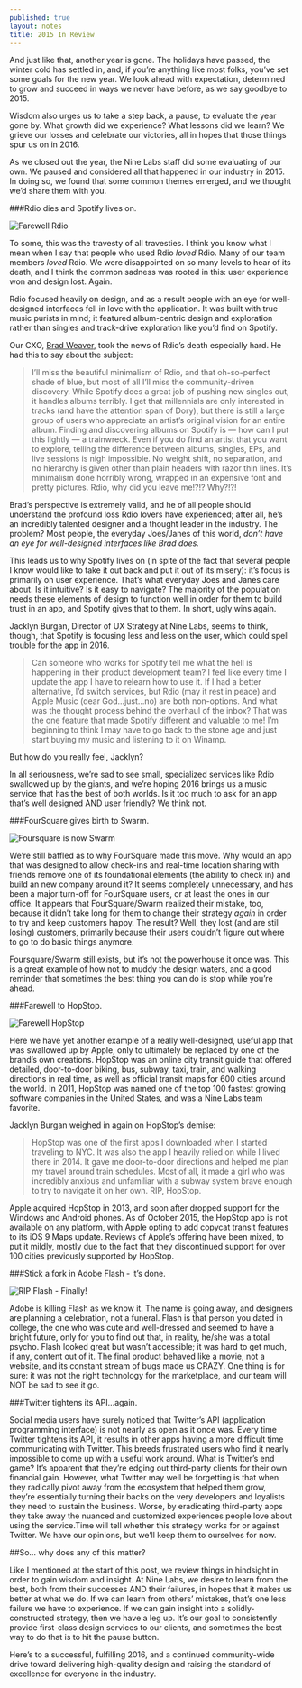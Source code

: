 ```yaml
---
published: true
layout: notes
title: 2015 In Review
---
```


And just like that, another year is gone. The holidays have passed, the winter cold has settled in, and, if you&rsquo;re anything like most folks, you&rsquo;ve set some goals for the new year. We look ahead with expectation, determined to grow and succeed in ways we never have before, as we say goodbye to 2015.

Wisdom also urges us to take a step back, a pause, to evaluate the year gone by. What growth did we experience? What lessons did we learn? We grieve our losses and celebrate our victories, all in hopes that those things spur us on in 2016.

As we closed out the year, the Nine Labs staff did some evaluating of our own. We paused and considered all that happened in our industry in 2015. In doing so, we found that some common themes emerged, and we thought we&rsquo;d share them with you.

###Rdio dies and Spotify lives on.

![Farewell Rdio](//s3.amazonaws.com/ninelabs.com/notes-farewell-rdio.jpg)

To some, this was the travesty of all travesties. I think you know what I mean when I say that people who used Rdio _loved_ Rdio. Many of our team members _loved_ Rdio. We were disappointed on so many levels to hear of its death, and I think the common sadness was rooted in this: user experience won and design lost. Again.

Rdio focused heavily on design, and as a result people with an eye for well-designed interfaces fell in love with the application. It was built with true music purists in mind; it featured album-centric design and exploration rather than singles and track-drive exploration like you&rsquo;d find on Spotify.

Our CXO, [Brad Weaver](/about/brad-weaver.html), took the news of Rdio&rsquo;s death especially hard. He had this to say about the subject:

> I&rsquo;ll miss the beautiful minimalism of Rdio, and that oh-so-perfect shade of blue, but most of all I&rsquo;ll miss the community-driven discovery. While Spotify does a great job of pushing new singles out, it handles albums terribly. I get that millennials are only interested in tracks (and have the attention span of Dory), but there is still a large group of users who appreciate an artist&rsquo;s original vision for an entire album. Finding and discovering albums on Spotify is &mdash; how can I put this lightly &mdash; a trainwreck. Even if you do find an artist that you want to explore, telling the difference between albums, singles, EPs, and live sessions is nigh impossible. No weight shift, no separation, and no hierarchy is given other than plain headers with razor thin lines. It&rsquo;s minimalism done horribly wrong, wrapped in an expensive font and pretty pictures. Rdio, why did you leave me!?!? Why?!?!

Brad&rsquo;s perspective is extremely valid, and he of all people should understand the profound loss Rdio lovers have experienced; after all, he&rsquo;s an incredibly talented designer and a thought leader in the industry. The problem? Most people, the everyday Joes/Janes of this world, _don&rsquo;t have an eye for well-designed interfaces like Brad does._

This leads us to why Spotify lives on (in spite of the fact that several people I know would like to take it out back and put it out of its misery): it&rsquo;s focus is primarily on user experience. That&rsquo;s what everyday Joes and Janes care about. Is it intuitive? Is it easy to navigate? The majority of the population needs these elements of design to function well in order for them to build trust in an app, and Spotify gives that to them. In short, ugly wins again.

Jacklyn Burgan, Director of UX Strategy at Nine Labs, seems to think, though, that Spotify is focusing less and less on the user, which could spell trouble for the app in 2016.

> Can someone who works for Spotify tell me what the hell is happening in their product development team? I feel like every time I update the app I have to relearn how to use it. If I had a better alternative, I&rsquo;d switch services, but Rdio (may it rest in peace) and Apple Music (dear God...just...no) are both non-options. And what was the thought process behind the overhaul of the inbox? That was the one feature that made Spotify different and valuable to me! I&rsquo;m beginning to think I may have to go back to the stone age and just start buying my music and listening to it on Winamp.

But how do you really feel, Jacklyn?

In all seriousness, we&rsquo;re sad to see small, specialized services like Rdio swallowed up by the giants, and we&rsquo;re hoping 2016 brings us a music service that has the best of both worlds. Is it too much to ask for an app that&rsquo;s well designed AND user friendly? We think not.

###FourSquare gives birth to Swarm.

![Foursquare is now Swarm](//s3.amazonaws.com/ninelabs.com/notes-foursquare-swarm.png)

We&rsquo;re still baffled as to why FourSquare made this move. Why would an app that was designed to allow check-ins and real-time location sharing with friends remove one of its foundational elements (the ability to check in) and build an new company around it? It seems completely unnecessary, and has been a major turn-off for FourSquare users, or at least the ones in our office. It appears that FourSquare/Swarm realized their mistake, too, because it didn&rsquo;t take long for them to change their strategy _again_ in order to try and keep customers happy. The result? Well, they lost (and are still losing) customers, primarily because their users couldn&rsquo;t figure out where to go to do basic things anymore.

Foursquare/Swarm still exists, but it&rsquo;s not the powerhouse it once was. This is a great example of how not to muddy the design waters, and a good reminder that sometimes the best thing you can do is stop while you&rsquo;re ahead.

###Farewell to HopStop.

![Farewell HopStop](//s3.amazonaws.com/ninelabs.com/notes-hopstop.jpg)

Here we have yet another example of a really well-designed, useful app that was swallowed up by Apple, only to ultimately be replaced by one of the brand&rsquo;s own creations. HopStop was an online city transit guide that offered detailed, door-to-door biking, bus, subway, taxi, train, and walking directions in real time, as well as official transit maps for 600 cities around the world. In 2011, HopStop was named one of the top 100 fastest growing software companies in the United States, and was a Nine Labs team favorite.

Jacklyn Burgan weighed in again on HopStop&rsquo;s demise:

> HopStop was one of the first apps I downloaded when I started traveling to NYC. It was also the app I heavily relied on while I lived there in 2014. It gave me door-to-door directions and helped me plan my travel around train schedules. Most of all, it made a girl who was incredibly anxious and unfamiliar with a subway system brave enough to try to navigate it on her own. RIP, HopStop.

Apple acquired HopStop in 2013, and soon after dropped support for the Windows and Android phones. As of October 2015, the HopStop app is not available on any platform, with Apple opting to add copycat transit features to its iOS 9 Maps update. Reviews of Apple&rsquo;s offering have been mixed, to put it mildly, mostly due to the fact that they discontinued support for over 100 cities previously supported by HopStop.

###Stick a fork in Adobe Flash - it&rsquo;s done.

![RIP Flash - Finally!](http://s3.amazonaws.com/ninelabs.com/notes-rip-flash.jpg)

Adobe is killing Flash as we know it. The name is going away, and designers are planning a celebration, not a funeral. Flash is that person you dated in college, the one who was cute and well-dressed and seemed to have a bright future, only for you to find out that, in reality, he/she was a total psycho. Flash looked great but wasn&rsquo;t accessible; it was hard to get much, if any, content out of it. The final product behaved like a movie, not a website, and its constant stream of bugs made us CRAZY. One thing is for sure: it was not the right technology for the marketplace, and our team will NOT be sad to see it go.

###Twitter tightens its API...again.

Social media users have surely noticed that Twitter&rsquo;s API (application programming interface) is not nearly as open as it once was. Every time Twitter tightens its API, it results in other apps having a more difficult time communicating with Twitter. This breeds frustrated users who find it nearly impossible to come up with a useful work around. What is Twitter&rsquo;s end game? It&rsquo;s apparent that they&rsquo;re edging out third-party clients for their own financial gain. However, what Twitter may well be forgetting is that when they radically pivot away from the ecosystem that helped them grow, they&rsquo;re essentially turning their backs on the very developers and loyalists they need to sustain the business. Worse, by eradicating third-party apps they take away the nuanced and customized experiences people love about using the service.Time will tell whether this strategy works for or against Twitter. We have our opinions, but we&rsquo;ll keep them to ourselves for now.

##So&hellip; why does any of this matter?

Like I mentioned at the start of this post, we review things in hindsight in order to gain wisdom and insight. At Nine Labs, we desire to learn from the best, both from their successes AND their failures, in hopes that it makes us better at what we do. If we can learn from others&rsquo; mistakes, that&rsquo;s one less failure we have to experience. If we can gain insight into a solidly-constructed strategy, then we have a leg up. It&rsquo;s our goal to consistently provide first-class design services to our clients, and sometimes the best way to do that is to hit the pause button.

Here&rsquo;s to a successful, fulfilling 2016, and a continued community-wide drive toward delivering high-quality design and raising the standard of excellence for everyone in the industry.
